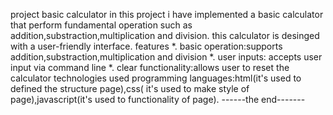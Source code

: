 project basic calculator
  in this project i have implemented a basic calculator that perform fundamental operation such as addition,substraction,multiplication and division.
   this calculator is desinged with a user-friendly interface.
   features
  *. basic operation:supports addition,substraction,multiplication and division
  *. user inputs: accepts user input via command line
  *. clear functionality:allows user to reset the calculator
technologies used
   programming languages:html(it's used to defined the structure page),css( it's used to make style of page),javascript(it's used to functionality of page).
------the end-------
